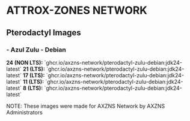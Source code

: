 # ATTROX-ZONES NETWORK

<h2>Pterodactyl Images</h2>
<h3>- Azul Zulu - Debian</h3>
  <b>24 (NON LTS):</b> `ghcr.io/axzns-network/pterodactyl-zulu-debian:jdk24-latest`
  <b>21 (LTS):</b> `ghcr.io/axzns-network/pterodactyl-zulu-debian:jdk24-latest`
  <b>17 (LTS):</b> `ghcr.io/axzns-network/pterodactyl-zulu-debian:jdk24-latest`
  <b>11 (LTS):</b> `ghcr.io/axzns-network/pterodactyl-zulu-debian:jdk24-latest`
  <b>8 (LTS):</b> `ghcr.io/axzns-network/pterodactyl-zulu-debian:jdk24-latest`

<p>NOTE: These images were made for AXZNS Network by AXZNS Administrators</p>
